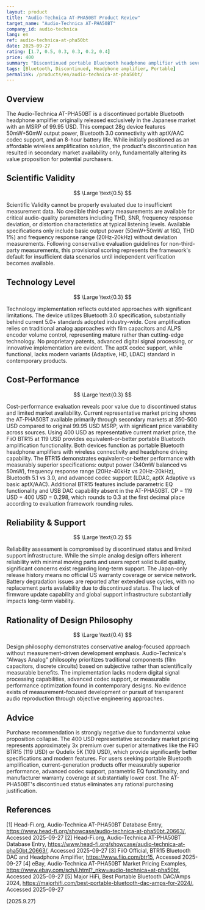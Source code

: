 ```yaml
---
layout: product
title: "Audio-Technica AT-PHA50BT Product Review"
target_name: "Audio-Technica AT-PHA50BT"
company_id: audio-technica
lang: en
ref: audio-technica-at-pha50bt
date: 2025-09-27
rating: [1.7, 0.5, 0.3, 0.3, 0.2, 0.4]
price: 400
summary: "Discontinued portable Bluetooth headphone amplifier with severely compromised cost-performance due to secondary market pricing and outdated technology implementation."
tags: [Bluetooth, Discontinued, Headphone amplifier, Portable]
permalink: /products/en/audio-technica-at-pha50bt/
---
```

## Overview

The Audio-Technica AT-PHA50BT is a discontinued portable Bluetooth headphone amplifier originally released exclusively in the Japanese market with an MSRP of 99.95 USD. This compact 28g device features 50mW+50mW output power, Bluetooth 3.0 connectivity with aptX/AAC codec support, and an 8-hour battery life. While initially positioned as an affordable wireless amplification solution, the product's discontinuation has resulted in secondary market availability only, fundamentally altering its value proposition for potential purchasers.

## Scientific Validity

$$ \Large \text{0.5} $$

Scientific Validity cannot be properly evaluated due to insufficient measurement data. No credible third-party measurements are available for critical audio-quality parameters including THD, SNR, frequency response deviation, or distortion characteristics at typical listening levels. Available specifications only include basic output power (50mW+50mW at 16Ω, THD 1%) and frequency response range (20Hz-20kHz) without deviation measurements. Following conservative evaluation guidelines for non-third-party measurements, this provisional scoring represents the framework's default for insufficient data scenarios until independent verification becomes available.

## Technology Level

$$ \Large \text{0.3} $$

Technology implementation reflects outdated approaches with significant limitations. The device utilizes Bluetooth 3.0 specification, substantially behind current 5.0+ standards adopted industry-wide. Core amplification relies on traditional analog approaches with film capacitors and ALPS encoder volume control, representing mature rather than cutting-edge technology. No proprietary patents, advanced digital signal processing, or innovative implementation are evident. The aptX codec support, while functional, lacks modern variants (Adaptive, HD, LDAC) standard in contemporary products.

## Cost-Performance

$$ \Large \text{0.3} $$

Cost-performance evaluation reveals poor value due to discontinued status and limited market availability. Current representative market pricing shows the AT-PHA50BT available primarily through secondary markets at 350-500 USD compared to original 99.95 USD MSRP, with significant price variability across sources. Using 400 USD as representative current market price, the FiiO BTR15 at 119 USD provides equivalent-or-better portable Bluetooth amplification functionality. Both devices function as portable Bluetooth headphone amplifiers with wireless connectivity and headphone driving capability. The BTR15 demonstrates equivalent-or-better performance with measurably superior specifications: output power (340mW balanced vs 50mW), frequency response range (20Hz-40kHz vs 20Hz-20kHz), Bluetooth 5.1 vs 3.0, and advanced codec support (LDAC, aptX Adaptive vs basic aptX/AAC). Additional BTR15 features include parametric EQ functionality and USB DAC capability absent in the AT-PHA50BT. CP = 119 USD ÷ 400 USD = 0.298, which rounds to 0.3 at the first decimal place according to evaluation framework rounding rules.

## Reliability & Support

$$ \Large \text{0.2} $$

Reliability assessment is compromised by discontinued status and limited support infrastructure. While the simple analog design offers inherent reliability with minimal moving parts and users report solid build quality, significant concerns exist regarding long-term support. The Japan-only release history means no official US warranty coverage or service network. Battery degradation issues are reported after extended use cycles, with no replacement parts availability due to discontinued status. The lack of firmware update capability and global support infrastructure substantially impacts long-term viability.

## Rationality of Design Philosophy

$$ \Large \text{0.4} $$

Design philosophy demonstrates conservative analog-focused approach without measurement-driven development emphasis. Audio-Technica's "Always Analog" philosophy prioritizes traditional components (film capacitors, discrete circuits) based on subjective rather than scientifically measurable benefits. The implementation lacks modern digital signal processing capabilities, advanced codec support, or measurable performance optimization found in contemporary designs. No evidence exists of measurement-focused development or pursuit of transparent audio reproduction through objective engineering approaches.

## Advice

Purchase recommendation is strongly negative due to fundamental value proposition collapse. The 400 USD representative secondary market pricing represents approximately 3x premium over superior alternatives like the FiiO BTR15 (119 USD) or Qudelix 5K (109 USD), which provide significantly better specifications and modern features. For users seeking portable Bluetooth amplification, current-generation products offer measurably superior performance, advanced codec support, parametric EQ functionality, and manufacturer warranty coverage at substantially lower cost. The AT-PHA50BT's discontinued status eliminates any rational purchasing justification.

## References

[1] Head-Fi.org, Audio-Technica AT-PHA50BT Database Entry, https://www.head-fi.org/showcase/audio-technica-at-pha50bt.20663/, Accessed 2025-09-27
[2] Head-Fi.org, Audio-Technica AT-PHA50BT Database Entry, https://www.head-fi.org/showcase/audio-technica-at-pha50bt.20663/, Accessed 2025-09-27
[3] FiiO Official, BTR15 Bluetooth DAC and Headphone Amplifier, https://www.fiio.com/btr15, Accessed 2025-09-27
[4] eBay, Audio-Technica AT-PHA50BT Market Pricing Examples, https://www.ebay.com/sch/i.html?_nkw=audio-technica+at-pha50bt, Accessed 2025-09-27
[5] Major HiFi, Best Portable Bluetooth DAC/Amps 2024, https://majorhifi.com/best-portable-bluetooth-dac-amps-for-2024/, Accessed 2025-09-27

(2025.9.27)
